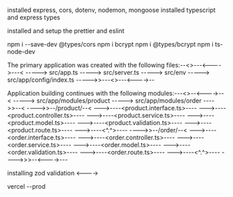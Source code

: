 installed express, cors, dotenv, nodemon, mongoose
installed typescript and express types

installed and setup the prettier and eslint

npm i --save-dev @types/cors
npm i bcrypt
npm i @types/bcrypt
npm i ts-node-dev

The primary application was created with the following files:--<>---<---->---<
----->  src/app.ts
----->  src/server.ts
----->  src/env
----->  src/app/config/index.ts
----->>---<>---<---->--

Application building continues with the following modules:---<>--<---->--<
----->  src/app/modules/product
----->  src/app/modules/order
---->>--<
---->>--/product/--<
--->----<product.interface.ts>----
--->----<product.controller.ts>----
--->----<product.service.ts>----
--->----<product.model.ts>----
--->----<product.validation.ts>----
--->----<product.route.ts>----
--->----<^.^>----
---->>--/order/--<
--->----<order.interface.ts>----
--->----<order.controller.ts>----
--->----<order.service.ts>----
--->----<order.model.ts>----
--->----<order.validation.ts>----
--->----<order.route.ts>----
--->----<^.^>----
---->>>--<---->---

installing zod validation <---->  

vercel --prod